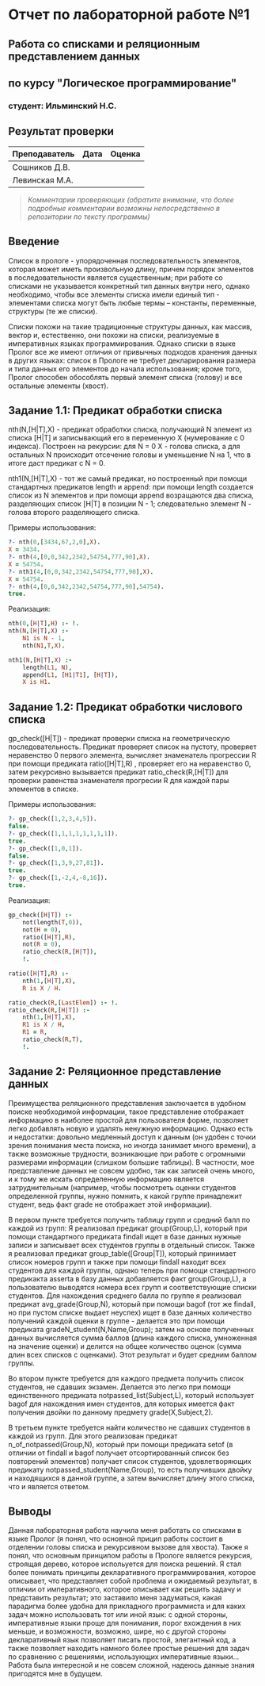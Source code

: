 # Отчет по лабораторной работе №1
## Работа со списками и реляционным представлением данных
## по курсу "Логическое программирование"

### студент: Ильминский Н.С.

## Результат проверки

| Преподаватель     | Дата         |  Оценка       |
|-------------------|--------------|---------------|
| Сошников Д.В. |              |               |
| Левинская М.А.|              |               |

> *Комментарии проверяющих (обратите внимание, что более подробные комментарии возможны непосредственно в репозитории по тексту программы)*


## Введение

Список в прологе - упорядоченная последовательность элементов, которая может иметь произвольную длину, причем порядок элементов в последовательности является существенным; при работе со списками не указывается конкретный тип данных внутри него, однако необходимо, чтобы все элементы списка имели единый тип - элементами списка могут быть любые термы – константы, переменные, структуры (те же списки). 

Списки похожи на такие традиционные структуры данных, как массив, вектор и, естественно, они похожи на списки, реализуемые в императивных языках программирования. Однако списки в языке Пролог все же имеют отличия от привычных подходов хранения данных в других языках: список в Прологе не требует декларирования размера и типа данных его элементов до начала использования; кроме того, Пролог способен обособлять первый элемент списка (голову) и все остальные элементы (хвост).

## Задание 1.1: Предикат обработки списка

nth(N,[H|T],X) - предикат обработки списка, получающий N элемент из списка [H|T] и записывающий его в переменную X (нумерование с 0 индекса). Построен на рекурсии: для N = 0 X - голова списка, а для остальных N происходит отсечение головы и уменьшение N на 1, что в итоге даст предикат с N = 0.

nth1(N,[H|T],X) - тот же самый предикат, но построенный при помощи стандартных предикатов length и append: при помощи length создается список из N элементов и при помощи append возращаются два списка, разделяющих список [H|T] в позиции N - 1; следовательно элемент N - голова второго разделяющего списка.

Примеры использования:
```prolog
?- nth(0,[3434,67,2,0],X).
X = 3434.
?- nth(4,[0,0,342,2342,54754,777,90],X).
X = 54754.
?- nth1(4,[0,0,342,2342,54754,777,90],X).
X = 54754.
?- nth(4,[0,0,342,2342,54754,777,90],54754).
true.
```

Реализация:
```prolog
nth(0,[H|T],H) :- !.
nth(N,[H|T],X) :-
    N1 is N - 1,
    nth(N1,T,X).

nth1(N,[H|T],X) :-
    length(L1, N),
    append(L1, [H1|T1], [H|T]),
    X is H1.
```

## Задание 1.2: Предикат обработки числового списка

gp_check([H|T]) - предикат проверки списка на геометрическую последовательность. Предикат проверяет список на пустоту, проверяет неравенство 0 первого элемента, вычисляет знаменатель прогрессии R при помощи предиката ratio([H|T],R) , проверяет его на неравенство 0, затем рекурсивно вызывается предикат ratio_check(R,[H|T]) для проверки равенства знаменателя прогресии R для каждой пары элементов в списке.

Примеры использования:
```prolog
?- gp_check([1,2,3,4,5]).
false.
?- gp_check([1,1,1,1,1,1,1,1]).
true.
?- gp_check([1,0,1]).
false.
?- gp_check([1,3,9,27,81]).
true.
?- gp_check([1,-2,4,-8,16]).
true.
```

Реализация:
```prolog
gp_check([H|T]) :-
    not(length(T,0)),
    not(H = 0),
    ratio([H|T],R),
    not(R = 0),
    ratio_check(R,[H|T]),
    !.

ratio([H|T],R) :-
    nth(1,[H|T],X),
    R is X / H.

ratio_check(R,[LastElem]) :- !.
ratio_check(R,[H|T]) :-
    nth(1,[H|T],X),
    R1 is X / H,
    R1 = R,
    ratio_check(R,T),
    !.
```

## Задание 2: Реляционное представление данных

Преимущества реляционного представления заключается в удобном поиске необходимой информации, такое представление отображает информацию в наиболее простой для пользователя форме, позволяет легко добавлять новую и удалять ненужную информацию. Однако есть и недостатки: довольно медленный доступ к данным (он удобен с точки зрения понимания места поиска, но иногда занимает много времени), а также возможные трудности, возникающие при работе с огромными размерами информации (слишком большие таблицы).
В частности, мое представление данных не совсем удобно, так как записей очень много, и к тому же искать определенную информацию является затруднительным (например, чтобы посмотреть оценки студентов определенной группы, нужно помнить, к какой группе принадлежит студент, ведь факт grade не отображает этой информации).

В первом пункте требуется получить таблицу групп и средний балл по каждой из групп:
Я реализовал предикат group(Group,L), который при помощи стандартного предиката findall ищет в базе данных нужные записи и записывает всех студентов группы в отдельный список. Также я реализовал предикат group_table([Group|T]), который принимает список номеров групп и также при помощи findall находит всех студентов для каждой группы, однако теперь при помощи стандартного предикакта asserta в базу данных добавляется факт group(Group,L), а пользователю выводятся номера всех групп и соответствующие списки студентов.
Для нахождения среднего балла по группе я реализовал предикат avg_grade(Group,N), который при помощи bagof (тот же findall, но при пустом списке выдает неуспех) ищет в базе данных количество получений каждой оценки в группе - делается это при помощи предиката gradeN_student(N,Name,Group); затем на основе полученных данных вычисляется сумма баллов (длина каждого списка, умноженная на значение оценки) и делится на общее количество оценок (сумма длин всех списков с оценками). Этот результат и будет средним баллом группы.

Во втором пункте требуется для каждого предмета получить список студентов, не сдавших экзамен. Делается это легко при помощи единственного предиката notpassed_list(Subject,L), который использует bagof для нахождения имен студентов, для которых имеется факт получения двойки по данному предмету grade(X,Subject,2).

В третьем пункте требуется найти количество не сдавших студентов в каждой из групп. Для этого реализован предикат n_of_notpassed(Group,N), который при помощи предиката setof (в отличии от findall и bagof получает отсортированный список без повторений элементов) получает список студентов, удовлетворяющих предикату notpassed_student(Name,Group), то есть получивших двойку и находящихся в данной группе, а затем вычисляет длину этого списка, что и является ответом.

## Выводы

Данная лабораторная работа научила меня работать со списками в языке Пролог (я понял, что основной прицип работы состоит в отделении головы списка и рекурсивном вызове для хвоста). Также я понял, что основным принципом работы в Прологе является рекурсия, строящая дерево, которое испольуется для поиска решений. Я стал более понимать принципы декларативного программирования, которое описывает, что представляет собой проблема и ожидаемый результат, в отличии от императивного, которое описывает как решить задачу и представить результат; это заставило меня задуматься, какая парадигма более удобна для прикладного программиста и для каких задач можно использовать тот или иной язык: с одной стороны, императивные языки проще для понимания, порог вхождения в них меньше, и возможности, возможно, шире, но с другой стороны декларативный язык позволяет писать простой, элегантный код, а также позволяет находить намного более простые решения для задач по сравнению с решениями, использующих императивные языки...
Работа была интересной и не совсем сложной, надеюсь данные знания пригодятся мне в будущем.
